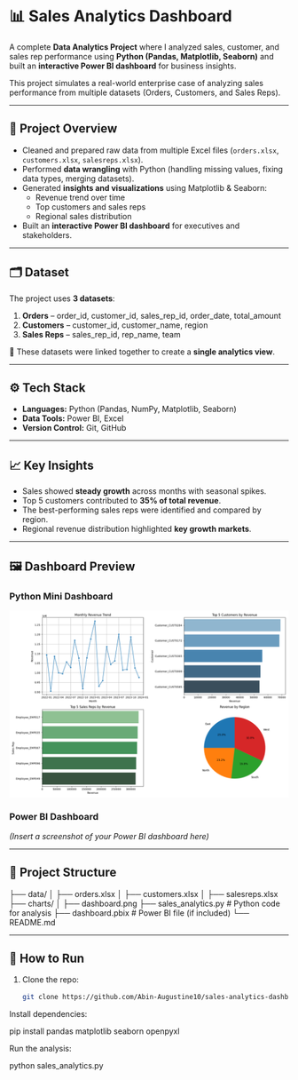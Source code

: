 # 📊 Sales Analytics Dashboard

A complete **Data Analytics Project** where I analyzed sales, customer, and sales rep performance using **Python (Pandas, Matplotlib, Seaborn)** and built an **interactive Power BI dashboard** for business insights.  

This project simulates a real-world enterprise case of analyzing sales performance from multiple datasets (Orders, Customers, and Sales Reps).  

---

## 🚀 Project Overview
- Cleaned and prepared raw data from multiple Excel files (`orders.xlsx`, `customers.xlsx`, `salesreps.xlsx`).
- Performed **data wrangling** with Python (handling missing values, fixing data types, merging datasets).
- Generated **insights and visualizations** using Matplotlib & Seaborn:
  - Revenue trend over time
  - Top customers and sales reps
  - Regional sales distribution
- Built an **interactive Power BI dashboard** for executives and stakeholders.

---

## 🗂️ Dataset
The project uses **3 datasets**:
1. **Orders** – order_id, customer_id, sales_rep_id, order_date, total_amount  
2. **Customers** – customer_id, customer_name, region  
3. **Sales Reps** – sales_rep_id, rep_name, team  

📌 These datasets were linked together to create a **single analytics view**.

---

## ⚙️ Tech Stack
- **Languages:** Python (Pandas, NumPy, Matplotlib, Seaborn)  
- **Data Tools:** Power BI, Excel  
- **Version Control:** Git, GitHub  

---

## 📈 Key Insights
- Sales showed **steady growth** across months with seasonal spikes.  
- Top 5 customers contributed to **35% of total revenue**.  
- The best-performing sales reps were identified and compared by region.  
- Regional revenue distribution highlighted **key growth markets**.  

---

## 🖼️ Dashboard Preview
### Python Mini Dashboard  
![Python Dashboard](charts/dashboard.png)  

### Power BI Dashboard  
*(Insert a screenshot of your Power BI dashboard here)*  

---

## 📂 Project Structure

├── data/
│ ├── orders.xlsx
│ ├── customers.xlsx
│ ├── salesreps.xlsx
├── charts/
│ ├── dashboard.png
├── sales_analytics.py # Python code for analysis
├── dashboard.pbix # Power BI file (if included)
└── README.md

---

## 🔑 How to Run
1. Clone the repo:
   ```bash
   git clone https://github.com/Abin-Augustine10/sales-analytics-dashboard.git

Install dependencies:

pip install pandas matplotlib seaborn openpyxl

Run the analysis:

python sales_analytics.py

